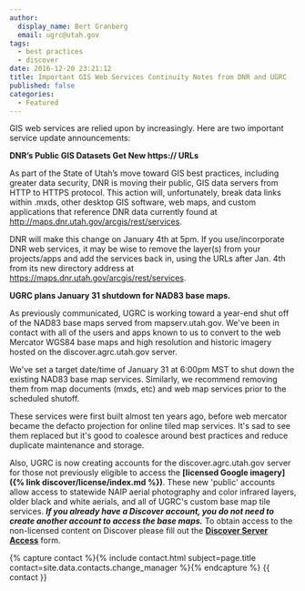 ```yaml
---
author:
  display_name: Bert Granberg
  email: ugrc@utah.gov
tags:
  - best practices
  - discover
date: 2016-12-20 23:21:12
title: Important GIS Web Services Continuity Notes from DNR and UGRC
published: false
categories:
  - Featured
---
```


GIS web services are relied upon by increasingly. Here are two important service update announcements:

**DNR’s Public GIS Datasets Get New https:// URLs**

As part of the State of Utah’s move toward GIS best practices, including greater data security, DNR is moving their public, GIS data servers from HTTP to HTTPS protocol.  This action will, unfortunately, break data links within .mxds, other desktop GIS software, web maps, and custom applications that reference DNR data currently found at http://maps.dnr.utah.gov/arcgis/rest/services.

DNR will make this change on January 4th at 5pm.  If you use/incorporate DNR web services, it may be wise to remove the layer(s) from your projects/apps and add the services back in, using the URLs after Jan. 4th from its new directory address at https://maps.dnr.utah.gov/arcgis/rest/services.

**UGRC plans January 31 shutdown for NAD83 base maps.**

As previously communicated, UGRC is working toward a year-end shut off of the NAD83 base maps served from mapserv.utah.gov. We've been in contact with all of the users and apps known to us to convert to the web Mercator WGS84 base maps and high resolution and historic imagery hosted on the discover.agrc.utah.gov server.

We've set a target date/time of January 31 at 6:00pm MST to shut down the existing NAD83 base map services. Similarly, we recommend removing them from map documents (mxds, etc) and web map services prior to the scheduled shutoff.

These services were first built almost ten years ago, before web mercator became the defacto projection for online tiled map services. It's sad to see them replaced but it's good to coalesce around best practices and reduce duplicate maintenance and storage.

Also, UGRC is now creating accounts for the discover.agrc.utah.gov server for those not previously eligible to access the **[licensed Google imagery]({% link discover/license/index.md %})**. These new 'public' accounts allow access to statewide NAIP aerial photography and color infrared layers, older black and white aerials, and all of UGRC's custom base map tile services. ***If you already have a Discover account, you do not need to create another account to access the base maps.*** To obtain access to the non-licensed content on Discover please fill out the **[Discover Server Access](https://docs.google.com/a/utah.gov/forms/d/e/1FAIpQLScvASb37-R9WeFHNUsbIYEcVzQ_ceT__G4PZUaCx_xZxTuEpA/viewform)** form.

{% capture contact %}{% include contact.html subject=page.title contact=site.data.contacts.change_manager %}{% endcapture %}
{{ contact }}
